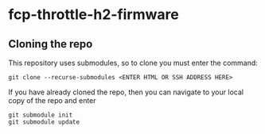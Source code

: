# fcp-throttle-h2-firmware

## Cloning the repo

This repository uses submodules, so to clone you must enter the command:

`git clone --recurse-submodules <ENTER HTML OR SSH ADDRESS HERE>`

If you have already cloned the repo, then you can navigate to your local copy of the repo and enter
```
git submodule init
git submodule update
```
